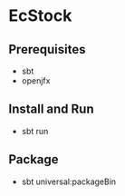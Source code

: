 EcStock
================

## Prerequisites
* sbt
* openjfx

## Install and Run
* sbt run

## Package
* sbt universal:packageBin
